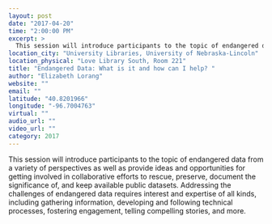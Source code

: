 ```yaml
---
layout: post
date: "2017-04-20"
time: "2:00:00 PM"
excerpt: >
  This session will introduce participants to the topic of endangered data from a variety of perspectives as well as provide ideas and ...
location_city: "University Libraries, University of Nebraska-Lincoln"
location_physical: "Love Library South, Room 221"
title: "Endangered Data: What is it and how can I help? "
author: "Elizabeth Lorang"
website: ""
email: ""
latitude: "40.8201966"
longitude: "-96.7004763"
virtual: ""
audio_url: ""
video_url: ""
category: 2017
---
```


This session will introduce participants to the topic of endangered data from a variety of perspectives as well as provide ideas and opportunities for getting involved in collaborative efforts to rescue, preserve, document the significance of, and keep available public datasets. Addressing the challenges of endangered data requires interest and expertise of all kinds, including gathering information, developing and following technical processes, fostering engagement, telling compelling stories, and more.

